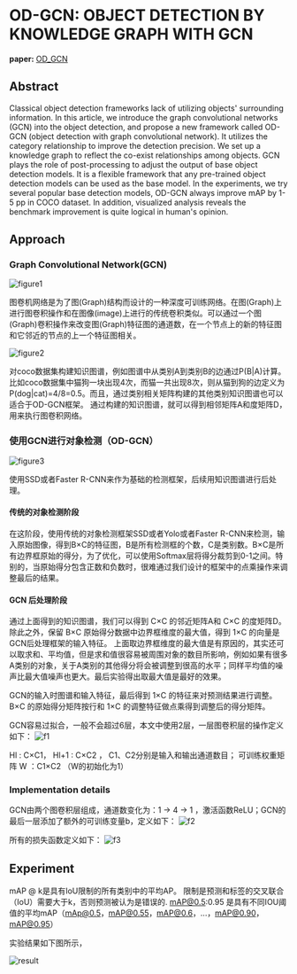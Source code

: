 # OD-GCN: OBJECT DETECTION BY KNOWLEDGE GRAPH WITH GCN

**paper:** [OD_GCN](https://arxiv.org/abs/1908.04385)

## Abstract
Classical object detection frameworks lack of utilizing objects' surrounding information. In this article, we introduce the graph convolutional networks (GCN) into the object detection, and propose a new framework called OD-GCN (object detection with graph convolutional network). It utilizes the category relationship to improve the detection precision. We set up a knowledge graph to reflect the co-exist relationships among objects. GCN plays the role of post-processing to adjust the output of base object detection models. It is a flexible framework that any pre-trained object detection models can be used as the base model. In the experiments, we try several popular base detection models, OD-GCN always improve mAP by 1-5 pp in COCO dataset. In addition, visualized analysis reveals the benchmark improvement is quite logical in human's opinion.



## Approach

### Graph Convolutional Network(GCN)

![figure1](image/figure1.png)

图卷机网络是为了图(Graph)结构而设计的一种深度可训练网络。在图(Graph)上进行图卷积操作和在图像(image)上进行的传统卷积类似。可以通过一个图(Graph)卷积操作来改变图(Graph)特征图的通道数，在一个节点上的新的特征图和它邻近的节点的上一个特征图相关。

![figure2](image/figure2.png)

对coco数据集构建知识图谱，例如图谱中从类别A到类别B的边通过P(B|A)计算。比如coco数据集中猫狗一块出现4次，而猫一共出现8次，则从猫到狗的边定义为P(dog|cat)=4/8=0.5。而且，通过类别相关矩阵构建的其他类别知识图谱也可以适合于OD-GCN框架。
通过构建的知识图谱，就可以得到相邻矩阵A和度矩阵D，用来执行图卷积网络。

### 使用GCN进行对象检测（OD-GCN）

![figure3](image/figure3.png)

使用SSD或者Faster R-CNN来作为基础的检测框架，后续用知识图谱进行后处理。

#### 传统的对象检测阶段

在这阶段，使用传统的对象检测框架SSD或者Yolo或者Faster R-CNN来检测，输入原始图像，得到B×C的特征图，B是所有检测框的个数，C是类别数。B×C是所有边界框原始的得分，为了优化，可以使用Softmax层将得分裁剪到0-1之间。特别的，当原始得分包含正数和负数时，很难通过我们设计的框架中的点乘操作来调整最后的结果。

#### GCN 后处理阶段
通过上面得到的知识图谱，我们可以得到 C×C 的邻近矩阵A和 C×C 的度矩阵D。除此之外，保留 B×C 原始得分数据中边界框维度的最大值，得到 1×C 的向量是GCN后处理框架的输入特征。
上面取边界框维度的最大值是有原因的，其实还可以取求和、平均值，但是求和值很容易被周围对象的数目所影响，例如如果有很多A类别的对象，关于A类别的其他得分将会被调整到很高的水平；同样平均值的噪声比最大值噪声也更大。最后实验得出取最大值是最好的效果。

GCN的输入时图谱和输入特征，最后得到 1×C 的特征来对预测结果进行调整。B×C 的原始得分矩阵按行和 1×C 的调整特征做点乘得到调整后的得分矩阵。

GCN容易过拟合，一般不会超过6层，本文中使用2层，一层图卷积层的操作定义如下：
![f1](image/f1.png)

Hl : C×C1， Hl+1 : C×C2  ， C1、C2分别是输入和输出通道数目； 可训练权重矩阵 W ：C1×C2 （W的初始化为1）

### Implementation details
GCN由两个图卷积层组成，通道数变化为：1 -> 4 -> 1 ，激活函数ReLU；GCN的最后一层添加了额外的可训练变量b，定义如下： ![f2](image/f2.png)

所有的损失函数定义如下：
![f3](image/f3.png)

## Experiment

mAP @ k是具有IoU限制的所有类别中的平均AP。 限制是预测和标签的交叉联合（IoU）需要大于k，否则预测被认为是错误的.
mAP@0.5:0.95 是具有不同IOU阈值的平均mAP（mAp@0.5，mAP@0.55，mAP@0.6，...，mAP@0.90，mAP@0.95）

实验结果如下图所示，

![result](image/result.png)















